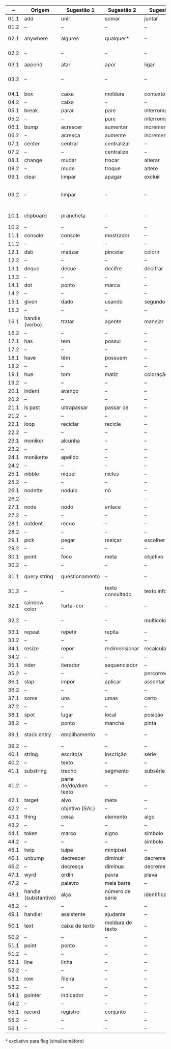 |–|Origem|Sugestão 1|Sugestão 2|Sugestão 3|Sugestão 4|Sugestão 5|
|------------|------------|------------|------------|------------|------------|------------|
|01.1|add|unir|somar|juntar|adicionar|–|
|01.2|–|–|–|–|–|–|
|02.1|anywhere|algures|qualquer*|–|–|em qualquer lugar|
|02.2|–|–|–|–|–|em algum lugar|
|03.1|append|atar|apor|ligar|associar|Prepor|
|03.2|–|–|–|–|–|Por _x_ no início/começo de|
|04.1|box|caixa|moldura|contexto|circunstância|–|
|04.2|–|caixa|–|–|–|–|
|05.1|break|parar|pare|interrompa|interromper|–|
|05.2|–|–|pare|interrompa|–|–|
|06.1|bump|acrescer|aumentar|incrementar|acrescentar|–|
|06.2|–|acresça|aumente|incremente|acrescente|–|
|07.1|center|centrar|centralizar|–|–|–|
|07.2|–|–|centralize|–|–|–|
|08.1|change|mudar|trocar|alterar|modificar|–|
|08.2|–|mude|troque|altere|modifique|–|
|09.1|clear|limpar|apagar|excluir|clarear||
|09.2|–|limpar|–|–|–|mudar (o semáforo) para para a cor verde_*_|
|10.1|clipboard|prancheta|–|–|área de transferência|–|
|10.2|–|–|–|–|–|–|
|11.1|console|console|mostrador|–|–||
|11.2|–|–|–|–|–|–|
|12.1|dab|matizar|pincelar|colorir|–|–|
|12.2|–|–|–|–|–|–|
|13.1|deque|decue|decifre|decifrar|–|–|
|13.2|–|–|–|–|–|–|
|14.1|dot|ponto|marca|–|–|–|
|14.2|–|–|–|–|–|–|
|15.1|given|dado|usando|segundo|conforme|consoante|
|15.2|–|–|–|–|–|–|
|16.1|handle (verbo)|tratar|agente|manejar|manipular|considerar|
|16.2|–|–|–|–|–|–|
|17.1|has|tem|possui|–|–|–|
|17.2|–|–|–|–|–|–|
|18.1|have|têm|possuem|–|–|–|
|18.2|–|–|–|–|–|–|
|19.1|hue|tom|matiz| coloração|tonalidade|–|
|19.2|–|–|–|–|–|–|
|20.1|indent|avanço|–|–|–||
|20.2|–|–|–|–|–|–|
|21.1|is past|ultrapassar|passar de|–|–|–|
|21.2|–|–|–|–|–|–|
|22.1|loop|reciclar|recicle|–|–|–|
|22.2|–|–|–|–|–|–|
|23.1|moniker|alcunha|–|–|–|–|
|23.2|–|–|–|–|–|–|
|24.1|monikette|apelido|–|–|–|–|
|24.2|–|–|–|–|–|–|
|25.1|nibble|níquel|nicles|–|–|–|
|25.2|–|–|–|–|–|–|
|26.1|nodette|nódulo|nó|–|–||
|26.2|–|–|–|–|–|–|
|27.1|node|nodo|enlace|–|–||
|27.2|–|–|–|–|–|–|
|28.1|outdent|recuo|–|–|–||
|28.2|–|–|–|–|–|–|
|29.1|pick|pegar|realçar|escolher|separar|selecionar|
|29.2|–|–|–|–|–|–|
|30.1|point|foco|meta|objetivo|–|–|
|30.2|–|–|–|–|–|–|
|31.1|query string|questionamento|–|–|inscrição de consulta||
|31.2|–|–|texto consultado|texto informado|–|texto de consulta|
|32.1|rainbow color|furta-cor|–|–|cor do arco-íris|–|
|32.2|–|–|–|multicolorido(a)|cor de arco íris|cor da íris|
|33.1|repeat|repetir|repita|–|–|–|
|33.2|–|–|–|–|–|–|
|34.1|resize|repor|redimensionar|recalcular|–|–|
|34.2|–|–|–|–|–|–|
|35.1|rider|iterador|sequenciador|–|–|–|
|35.2|–|–|–|percorredor|–|–|
|36.1|slap|impor|aplicar|assentar|empregar|–|
|36.2|–|–|–|–|–|colocar|
|37.1|some|uns|umas|certo|algum|alguns|
|37.2|–|–|–|–|alguma|algumas|
|38.1|spot|lugar|local|posição|–|–|
|38.2|–|ponto|mancha|pinta|–|–|
|39.1|stack entry|empilhamento|–|–|entrada de pilha|–|
|39.2|–|–|–|–|–|–|
|40.1|string|escrito/a|inscrição|série|sequência|frase|
|40.2|–|texto|–|–|–|–|
|41.1|substring|trecho|segmento|subsérie|subsequência|fragmento|
|41.2|–|parte de/do/dum texto|–|–|–|–|
|42.1|target|alvo|meta|–|–|–|
|42.2|–|objetivo (SAL)|–|–|–|–|
|43.1|thing|coisa|elemento|algo|objeto|–|
|43.2|–|–|–|–|–|–|
|44.1|token|marco|signo|símbolo|marca|–|
|44.2|–|–|–|símbolo|–|sinal|
|45.1|twip|tuipe|minipixel|–|–|–|
|46.1|unbump|decrescer|diminuir|decrementar|subtrair|reduzir|
|46.2|–|decresça|diminua|decremente|subtraia|reduza|
|47.1|wyrd|ordin|pavra|plava|–|–|
|47.2|–|palavro|meia barra|–|–|–|
|48.1|handle (substantivo)|alça|número de série|identificador|número identidicador|número do objeto|
|48.2|-|–|–|–|–|–|
|49.1|handler|assistente|ajudante|–|–|–|
|50.1|text|caixa de texto|moldura de texto|–|–|–|
|50.2|–|–|–|–|–|–|
|51.1|point|ponto|–|–|–|–|
|51.2|–|–|–|–|–|–|
|52.1|line|linha|–|–|–|–|
|52.2|-|–|–|–|–|–|
|53.1|row|fileira|–|–|–|–|
|53.2|–|–|–|–|–|–|
|54.1|pointer|indicador|–|–|–|–|
|54.2|–|–|–|–|–|–|
|55.1|record|registro|conjunto|–|–|–|
|55.2|–|–|–|–|–|–|
|56.1|–|–|–|–|–|–|

_*_ exclusivo para flag (sinal/semáforo)
